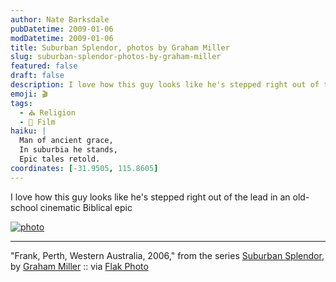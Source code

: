 ```yaml
---
author: Nate Barksdale
pubDatetime: 2009-01-06
modDatetime: 2009-01-06
title: Suburban Splendor, photos by Graham Miller
slug: suburban-splendor-photos-by-graham-miller
featured: false
draft: false
description: I love how this guy looks like he's stepped right out of the lead in an old-school cinematic Biblical epic.
emoji: 🎬
tags:
  - ⛪ Religion
  - 🎥 Film
haiku: |
  Man of ancient grace,  
  In suburbia he stands,  
  Epic tales retold.
coordinates: [-31.9505, 115.8605]
---
```


I love how this guy looks like he's stepped right out of the lead in an old-school cinematic Biblical epic

[![photo](http://culture-making.com/media/1229090867.jpg)](http://www.grahammiller.com.au/?goto=suburban-splendour&thumbs=ok)

---

"Frank, Perth, Western Australia, 2006," from the series [Suburban Splendor](http://www.grahammiller.com.au/?goto=suburban-splendour&thumbs=ok), by [Graham Miller](http://www.grahammiller.com.au) :: via [Flak Photo](https://www.google.com/search?q=%22Flak%20Photo%22%20flak-photo.my-expressions.com)
